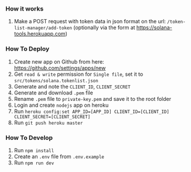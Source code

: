 ### How it works
1. Make a POST request with token data in json format on the url: `/token-list-manager/add-token` (optionally via the form at https://solana-tools.herokuapp.com)

### How To Deploy

1. Create new app on Github from here: https://github.com/settings/apps/new
2. Get `read & write` permission for `Single file`, set it to `src/tokens/solana.tokenlist.json`
3. Generate and note the `CLIENT_ID`, `CLIENT_SECRET`
4. Generate and download `.pem` file
7. Rename `.pem` file to `private-key.pem` and save it to the root folder
8. Login and create `nodejs` app on heroku
9. Run `heroku config:set APP_ID=[APP_ID] CLIENT_ID=[CLIENT_ID] CLIENT_SECRET=[CLIENT_SECRET]`
10. Run `git push heroku master`


### How To Develop

1. Run `npm install`
2. Create an `.env` file from `.env.example`
3. Run `npm run dev`
